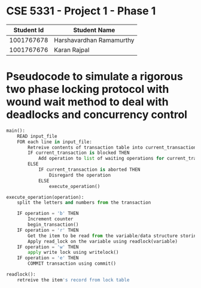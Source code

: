 # CSE 5331 - Project 1 - Phase 1

|Student Id | Student Name|
---|---
|1001767678| Harshavardhan Ramamurthy|
|1001767676| Karan Rajpal|

# Pseudocode to simulate a rigorous two phase locking protocol with wound wait method to deal with deadlocks and concurrency control

```python
main():
    READ input_file
    FOR each line in input_file:
        Retreive contents of transaction table into current_transaction
        IF current_transaction is blocked THEN
            Add operation to list of waiting operations for current_transaction in transaction table
        ELSE
            IF current_transaction is aborted THEN
                Disregard the operation
            ELSE
                execute_operation()

execute_operation(operation):
    split the letters and numbers from the transaction

    IF operation = 'b' THEN
        Increment counter
        begin_transaction()
    IF operation = 'r' THEN
        Get the item to be read from the variable/data structure storing it
        Apply read_lock on the variable using readlock(variable)
    IF operation = 'w' THEN
        apply write lock using writelock()
    IF operation = 'e' THEN
        COMMIT transaction using commit()

readlock():
    retreive the item's record from lock table
    
```
